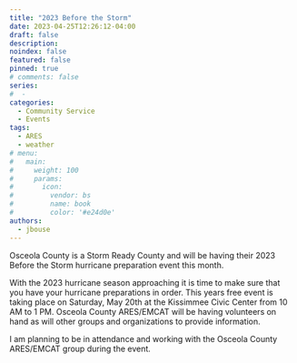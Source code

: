 ```yaml
---
title: "2023 Before the Storm"
date: 2023-04-25T12:26:12-04:00
draft: false
description: 
noindex: false
featured: false
pinned: true
# comments: false
series:
#  - 
categories:
  - Community Service
  - Events
tags:
  - ARES
  - weather
# menu:
#   main:
#     weight: 100
#     params:
#       icon:
#         vendor: bs
#         name: book
#         color: '#e24d0e'
authors:
  - jbouse
---
```


Osceola County is a Storm Ready County and will be having their 2023
Before the Storm hurricane preparation event this month.

<!--more-->

With the 2023 hurricane season approaching it is time to make sure
that you have your hurricane preparations in order. This years free
event is taking place on Saturday, May 20th at the Kissimmee Civic
Center from 10 AM to 1 PM. Osceola County ARES/EMCAT will be having
volunteers on hand as will other groups and organizations to provide
information.

I am planning to be in attendance and working with the Osceola County
ARES/EMCAT group during the event.